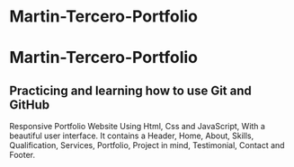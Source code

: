 # Martin-Tercero-Portfolio
# Martin-Tercero-Portfolio

## Practicing and learning how to use Git and GitHub

Responsive Portfolio Website Using Html, Css and JavaScript, With a beautiful user interface. It contains a Header, Home, About, Skills, Qualification, Services, Portfolio, Project in mind, Testimonial, Contact and Footer.